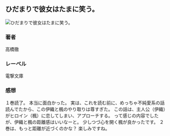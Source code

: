 ## ひだまりで彼女はたまに笑う。
![ひだまりで彼女はたまに笑う。](https://imgur.com/F3mswNW.png)
### 著者
高橋徹
### レーベル
電撃文庫
### 感想
１巻読了。
本当に面白かった。
実は、これを読む前に、めっちゃ不純愛系の話読んでたから、この伊織と楓のやり取りは尊すぎた。
この話は、主人公（伊織）がヒロイン（楓）に恋してしまい、アプローチする。
って感じの内容でしたが、伊織と楓の距離感はいいなーと。
少しつづ心を開く楓が良かったです。
２巻は、もっと距離が近づくのかな？
楽しみですね。
